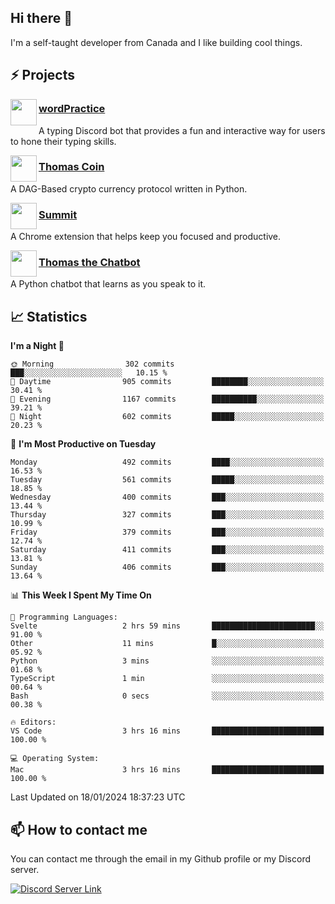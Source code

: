 <h2>Hi there 👋</h2>

<p>I'm a self-taught developer from Canada and I like building cool things.</p>

<h2>⚡ Projects</h2>

<img align="left" src="https://i.imgur.com/BIzs17V.png" width="42" height="42" />
<h3><a target="_blank" href="https://wordpractice.principle.sh/">wordPractice</a></h3>
<p>A typing Discord bot that provides a fun and interactive way for users to hone their typing skills.</p>

<img align="left" src="https://i.imgur.com/4FdQpgN.png" width="42" height="42" />
<h3><a href="https://github.com/principle105/thomas-coin">Thomas Coin</a></h3>
<p>A DAG-Based crypto currency protocol written in Python.</p>

<img align="left" src="https://i.imgur.com/Ly8Atho.png" width="42" height="42" />
<h3><a href="https://summit.sh/">Summit</a></h3>
<p>A Chrome extension that helps keep you focused and productive.</p>

<img align="left" src="https://i.imgur.com/hA9YF2s.png" width="42" height="42" />
<h3><a href="https://github.com/principle105/thomasthechatbot">Thomas the Chatbot</a></h3>
<p>A Python chatbot that learns as you speak to it.</p>

<h2>📈 Statistics</h2>

<!--START_SECTION:waka-->
**I'm a Night 🦉** 

```text
🌞 Morning                302 commits         ███░░░░░░░░░░░░░░░░░░░░░░   10.15 % 
🌆 Daytime                905 commits         ████████░░░░░░░░░░░░░░░░░   30.41 % 
🌃 Evening                1167 commits        ██████████░░░░░░░░░░░░░░░   39.21 % 
🌙 Night                  602 commits         █████░░░░░░░░░░░░░░░░░░░░   20.23 % 
```
📅 **I'm Most Productive on Tuesday** 

```text
Monday                   492 commits         ████░░░░░░░░░░░░░░░░░░░░░   16.53 % 
Tuesday                  561 commits         █████░░░░░░░░░░░░░░░░░░░░   18.85 % 
Wednesday                400 commits         ███░░░░░░░░░░░░░░░░░░░░░░   13.44 % 
Thursday                 327 commits         ███░░░░░░░░░░░░░░░░░░░░░░   10.99 % 
Friday                   379 commits         ███░░░░░░░░░░░░░░░░░░░░░░   12.74 % 
Saturday                 411 commits         ███░░░░░░░░░░░░░░░░░░░░░░   13.81 % 
Sunday                   406 commits         ███░░░░░░░░░░░░░░░░░░░░░░   13.64 % 
```


📊 **This Week I Spent My Time On** 

```text
💬 Programming Languages: 
Svelte                   2 hrs 59 mins       ███████████████████████░░   91.00 % 
Other                    11 mins             █░░░░░░░░░░░░░░░░░░░░░░░░   05.92 % 
Python                   3 mins              ░░░░░░░░░░░░░░░░░░░░░░░░░   01.68 % 
TypeScript               1 min               ░░░░░░░░░░░░░░░░░░░░░░░░░   00.64 % 
Bash                     0 secs              ░░░░░░░░░░░░░░░░░░░░░░░░░   00.38 % 

🔥 Editors: 
VS Code                  3 hrs 16 mins       █████████████████████████   100.00 % 

💻 Operating System: 
Mac                      3 hrs 16 mins       █████████████████████████   100.00 % 
```


 Last Updated on 18/01/2024 18:37:23 UTC
<!--END_SECTION:waka-->

<h2>📫 How to contact me</h2>

You can contact me through the email in my Github profile or my Discord server.

[![Discord Server Link](https://dcbadge.vercel.app/api/server/DHnk46C)](https://discord.gg/DHnk46C)

